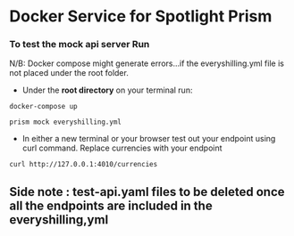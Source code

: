 # Docker Service for Spotlight Prism

### To test the mock api server Run

 N/B: Docker compose might generate errors...if the everyshilling.yml file is not placed under the root folder.

- Under the **root directory** on your terminal run:


```
docker-compose up
```

 


```
prism mock everyshilling.yml
```

- In either a new terminal or your browser test out your endpoint using curl command.
Replace currencies with your endpoint
```
curl http://127.0.0.1:4010/currencies
```


## Side note : test-api.yaml files to be deleted once all the endpoints are included in the everyshilling,yml
